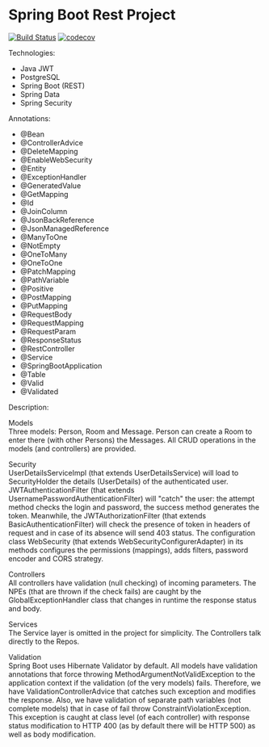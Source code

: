 # Spring Boot Rest Project

[![Build Status](https://app.travis-ci.com/AlexanderBanar/job4j_chat.svg?branch=master)](https://app.travis-ci.com/AlexanderBanar/job4j_chat)
[![codecov](https://codecov.io/gh/AlexanderBanar/job4j_chat/branch/master/graph/badge.svg?token=IHJ9SI2EKB)](https://codecov.io/gh/AlexanderBanar/job4j_chat)

Technologies:

- Java JWT
- PostgreSQL
- Spring Boot (REST)
- Spring Data
- Spring Security

Annotations:

- @Bean
- @ControllerAdvice
- @DeleteMapping
- @EnableWebSecurity
- @Entity
- @ExceptionHandler
- @GeneratedValue
- @GetMapping
- @Id
- @JoinColumn
- @JsonBackReference
- @JsonManagedReference
- @ManyToOne
- @NotEmpty
- @OneToMany
- @OneToOne
- @PatchMapping
- @PathVariable
- @Positive
- @PostMapping
- @PutMapping
- @RequestBody
- @RequestMapping
- @RequestParam
- @ResponseStatus
- @RestController
- @Service
- @SpringBootApplication
- @Table
- @Valid
- @Validated

Description:

Models <br />
Three models: Person, Room and Message. Person can create a Room to enter there (with other Persons) the Messages. 
All CRUD operations in the models (and controllers) are provided.

Security <br />
UserDetailsServiceImpl (that extends UserDetailsService) will load to SecurityHolder the details (UserDetails) of 
the authenticated user. JWTAuthenticationFilter (that extends UsernamePasswordAuthenticationFilter) will "catch" 
the user: the attempt method checks the login and password, the success method generates the token. Meanwhile, 
the JWTAuthorizationFilter (that extends BasicAuthenticationFilter) will check the presence of token in headers of 
request and in case of its absence will send 403 status. The configuration class WebSecurity (that extends 
WebSecurityConfigurerAdapter) in its methods configures the permissions (mappings), adds filters, password encoder 
and CORS strategy.

Controllers <br />
All controllers have validation (null checking) of incoming parameters. The NPEs (that are thrown if the check fails) 
are caught by the GlobalExceptionHandler class that changes in runtime the response status and body.

Services <br />
The Service layer is omitted in the project for simplicity. The Controllers talk directly to the Repos.

Validation <br />
Spring Boot uses Hibernate Validator by default. All models have validation annotations that force throwing 
MethodArgumentNotValidException to the application context if the validation (of the very models) fails. Therefore, 
we have ValidationControllerAdvice that catches such exception and modifies the response. Also, we have validation of 
separate path variables (not complete models) that in case of fail throw ConstraintViolationException. This exception 
is caught at class level (of each controller) with response status modification to HTTP 400 (as by default there will 
be HTTP 500) as well as body modification.

